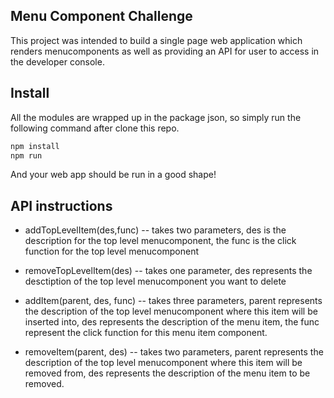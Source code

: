 ## Menu Component Challenge

This project was intended to build a single page web application which renders menucomponents as well as providing an API for user to access in the developer console.

## Install

All the modules are wrapped up in the package json, so simply run the following command after clone this repo.
```javascript
npm install
npm run
```
And your web app should be run in a good shape!

## API instructions
- addTopLevelItem(des,func)
-- takes two parameters, des is the description for the top level menucomponent, the func is the click function for the top level menucomponent

- removeTopLevelItem(des)
-- takes one parameter, des represents the desctiption of the top level menucomponent you want to delete

- addItem(parent, des, func)
-- takes three parameters, parent represents the description of the top level menucomponent where this item will be inserted into, des represents the description of the menu item, the func represent the click function for this menu item component.

- removeItem(parent, des)
-- takes two parameters, parent represents the  description of the top level menucomponent where this item will be removed from, des represents the description of the menu item to be removed.
